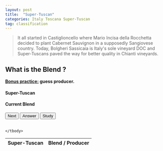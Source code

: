 ```yaml
---
layout: post
title:  "Super-Tuscan"
categories: Italy Toscana Super-Tuscan 
tag: classification 
---
```


<blockquote>
  <p>It all started in Castiglioncello where Mario Incisa della Rocchetta decided to plant Cabernet Sauvignon in a supposedly Sangiovese country. Today, Bolgheri Sassicaia is Italy's sole vineyard DOC and Super-Tuscans paved the way for better quality in Chianti vineyards.</p>
</blockquote>

<div class="text-center">
	<h2>What is the Blend ?</h2>
	<strong class="text-primary"><u> Bonus practice:</u> guess producer.</strong>
	<h4 class="text-danger" id="bdx">Super-Tuscan</h4>
	<h4 class="text-success" id="bdx_answer">Current Blend</h4>
	<button type="button" class="btn btn-success" id="test_me">Next</button>
	<button type="button" class="btn btn-danger" id="answer">Answer</button>
	<button type="button" class="btn btn-primary" id="study">Study</button>
</div>

<br>

<table class="table table-condensed hide" id="study_table">
	<thead>
		<tr> 
			<th>Super-Tuscan</th>
			<th>Blend / Producer</th>
		</tr>
	</thead>
	<tbody>
		
	</tbody> 
</table>

<script>
	var chateaux = ["Acciaiolo", "L' Apparita", "Tignanello", "Solaia", "Guado al Tasso", "Grifi", "Desiderio", "50 & 50", "SummuS", "Casalferro", "Boscarelli", "il Blu", "Cabreo il Borgo", "Il Caberlot", "Cantico", "Ghiaie della Furba", "I Sodi di San Niccolò", "Il Corzano", "Fontalloro", "Maestro Raro", "Flaccianello della Pieve", "Mormoreto", "Lamaione", "Luce", "Giramonte", "Grattamacco", "Cepparello", "Paleo Rosso", "Messorio", "Scrio", "Nemo", "Gabbro", "Nardo", "Le Pergole Torte", "Avvoltore", "Ornellaia", "Masseto", "Il Carbonaione", "Le Stanze del Poliziano", "Saffredi", "Camartina", "Sammarco", "Vigna d'Alceo", "La Gioia", "Vigorello", "Percarlo", "La Ricolma", "Sassicaia", "Il Bosco", "Redigaffi", "Anfiteatro", "Bruno di Rocca", "Balifico"];

	var chateaux_answers = ["Sangiovese, Cab. S / Castello D'Albola", "Merlot / Castello di Alma", "75-85% Sangiovese, Cab. S & Cab. F / Antinori", "75% Cab. S, 20% Sangiovese & 5% Cab. F / Antinori", "50-65% Cab. S & 30-40% Merlot plus other varieties / Antinori", "50-60% Sangiovese & 40-50% Cab. S / Avignonesi", "85% Merlot & 15% Cab. S / Avignonesi", "50% Merlot (Avignonesi) & 50% Sangiovese (Capannelle)", "Cab. S, Sangiovese & Syrah / Banfi", "Merlot / Barone Ricasoli", "Merlot / Boscarelli", "50% Sangiovese, 45% Merlot & 5% Cab. S / La Brancaia", "70% Sangiovese & 30% Cab. S / Tenute del Cabreo", "Caberlot / Il Carnasciale", "Merlot / La Cappella", "60% Cab. S, 30% Merlot & 10% Syrah / Capezzana", "85-90% Sangioveto & 10-15% Malvasia Nera / Castellare di Castelina", "Sangiovese, Cab. S & Merlot / Corzano e Paterno", "Sangiovese / Felsina", "Cab. S / Felsina", "Sangiovese / Fontodi", "Cab. S, Merlot, Cab. F & PV / Frescobaldi", "Merlot / Frescobaldi", "Sangiovese & Merlot / Frescobaldi", "Mostly Merlot plus Sangiovese / Frescobaldi", "65% Cab. S, 20% Merlot & 15% Sangiovese / Grattamacco", "Sangiovese / Isole e Olena", "Cab. F / Le Macchiole", "Merlot / Le Macchiole", "Syrah / Le Macchiole", "Cab. S / Monsanto", "Cab. S / Montepeloso", "35% Montepulciano, 35% Sangiovese, 22% Marselan & 8% Alicante Bouschet / Montepeloso", "Sangioveto / Montevertine", "Mostly Sangiovese, Cab. S & Syrah / Moris Farms", "Cab. S, Merlot, Cab. F & PV / Tenuta dell'Ornellaia", "Merlot / Tenuta dell'Ornellaia", "Sangiovese / Poggio Scalette", "70% Cab. S & 30% Merlot / Poliziano", "Cab. S, Merlot & Alicante / Le Pupille", "70% Cab. S & 30% Sangiovese / Querciabella", "Mostly Cab. S / Castello dei Rampolla", "80% Cab. S & PV / Castello dei Rampolla", "Mostly Sangiovese / Riecine", "Cab. S, Merlot & PV / San Felice", "Sangiovese / San Giusto a Rentennano", "Merlot / San Giusto a Rentennano", "85% Cab. S & 15% Cab. F / Tenuta San Guido", "Syrah / Tenimenti d'Alessandro", "Merlot / Tua Rita", "Sangiovese / Vecchie Terre di Montefili", "60% Cab. S & 40% Sangiovese / Vecchie Terre di Montefili", "Sangiovese & Cab. S / Volpaia"];
	
	// generating study table
	var counter = 0
	for (var i = chateaux.length - 1; i >= 0; i--) {
		$("tbody").append("<tr><td>" + chateaux[counter] + "</td><td>" + chateaux_answers[counter] + "</td></tr>");
		counter++
	};

	//clicking JS logic	
	$("#test_me").click(function(){
		var rand = Math.floor(Math.random()*chateaux.length)
		var chateau = chateaux[rand];
		var chateau_answer = chateaux_answers[rand];
		$("#bdx").empty();
		$("#bdx_answer").empty();
		$("#bdx_answer").append("Answer");
		$("#bdx").append("<span>" + chateau + "</span>");
		$("#answer").click(function(){
			$("#bdx_answer").empty();
			$("#bdx_answer").append("<span>" + chateau_answer + "</span>");
		});
	});

	var hide = true
	$("#study").click(function(){
		if (hide) {
			$( "#study_table" ).removeClass("hide");
			hide = false;
		}else{
			$( "#study_table" ).addClass("hide");
			hide = true;
		};
	});
</script>